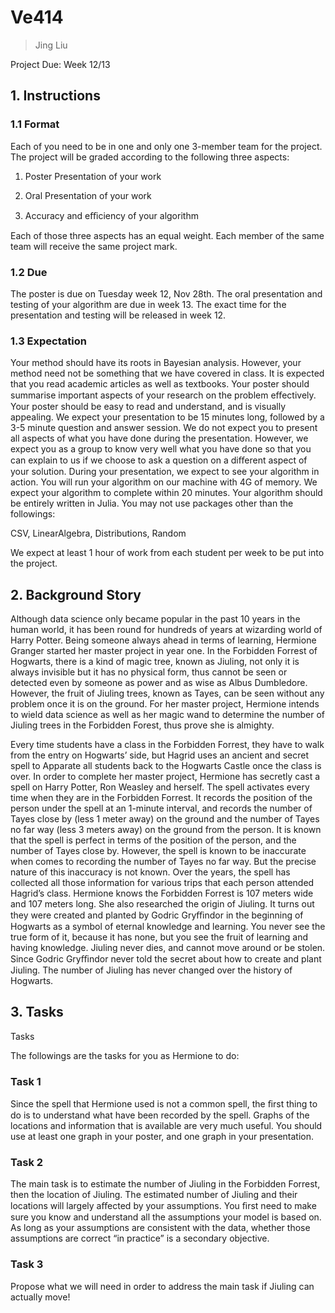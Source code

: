 # Ve414 

> Jing Liu

Project Due: Week 12/13

## 1. Instructions

### 1.1 Format

Each of you need to be in one and only one 3-member team for the project. The project will be graded according to the following three aspects:

1. Poster Presentation of your work

2. Oral Presentation of your work

3. Accuracy and eﬃciency of your algorithm

Each of those three aspects has an equal weight. Each member of the same team will receive the same project mark.

### 1.2 Due

The poster is due on Tuesday week 12, Nov 28th. The oral presentation and testing of your algorithm are due in week 13. The exact time for the presentation and testing will be released in week 12.

### 1.3 Expectation

Your method should have its roots in Bayesian analysis. However, your method need not be something that we have covered in class. It is expected that you read academic articles as well as textbooks. Your poster should summarise important aspects of your research on the problem eﬀectively. Your poster should be easy to read and understand, and is visually appealing. We expect your presentation to be 15 minutes long, followed by a 3-5 minute question and answer session. We do not expect you to present all aspects of what you have done during the presentation. However, we expect you as a group to know very well what you have done so that you can explain to us if we choose to ask a question on a diﬀerent aspect of your solution. During your presentation, we expect to see your algorithm in action. You will run your algorithm on our machine with 4G of memory. We expect your algorithm to complete within 20 minutes. Your algorithm should be entirely written in Julia. You may not use packages other than the followings:

CSV, LinearAlgebra, Distributions, Random

We expect at least 1 hour of work from each student per week to be put into the project.

## 2. Background Story

Although data science only became popular in the past 10 years in the human world, it has been round for hundreds of years at wizarding world of Harry Potter. Being someone always ahead in terms of learning, Hermione Granger started her master project in year one. In the Forbidden Forrest of Hogwarts, there is a kind of magic tree, known as Jiuling, not only it is always invisible but it has no physical form, thus cannot be seen or detected even by someone as power and as wise as Albus Dumbledore. However, the fruit of Jiuling trees, known as Tayes, can be seen without any problem once it is on the ground. For her master project, Hermione intends to wield data science as well as her magic wand to determine the number of Jiuling trees in the Forbidden Forest, thus prove she is almighty. 

Every time students have a class in the Forbidden Forrest, they have to walk from the entry on Hogwarts’ side, but Hagrid uses an ancient and secret spell to Apparate all students back to the Hogwarts Castle once the class is over. In order to complete her master project, Hermione has secretly cast a spell on Harry Potter, Ron Weasley and herself. The spell activates every time when they are in the Forbidden Forrest. It records the position of the person under the spell at an 1-minute interval, and records the number of Tayes close by (less 1 meter away) on the ground and the number of Tayes no far way (less 3 meters away) on the ground from the person. It is known that the spell is perfect in terms of the position of the person, and the number of Tayes close by. However, the spell is known to be inaccurate when comes to recording the number of Tayes no far way. But the precise nature of this inaccuracy is not known. Over the years, the spell has collected all those information for various trips that each person attended Hagrid’s class. Hermione knows the Forbidden Forrest is 107 meters wide and 107 meters long. She also researched the origin of Jiuling. It turns out they were created and planted by Godric Gryﬃndor in the beginning of Hogwarts as a symbol of eternal knowledge and learning. You never see the true form of it, because it has none, but you see the fruit of learning and having knowledge. Jiuling never dies, and cannot move around or be stolen. Since Godric Gryﬃndor never told the secret about how to create and plant Jiuling. The number of Jiuling has never changed over the history of Hogwarts.

## 3. Tasks

Tasks

The followings are the tasks for you as Hermione to do:

### Task 1

Since the spell that Hermione used is not a common spell, the ﬁrst thing to do is to understand what have been recorded by the spell. Graphs of the locations and information that is available are very much useful. You should use at least one graph in your poster, and one graph in your presentation.

### Task 2

The main task is to estimate the number of Jiuling in the Forbidden Forrest, then the location of Jiuling. The estimated number of Jiuling and their locations will largely aﬀected by your assumptions. You ﬁrst need to make sure you know and understand all the assumptions your model is based on. As long as your assumptions are consistent with the data, whether those assumptions are correct “in practice” is a secondary objective.

### Task 3 

Propose what we will need in order to address the main task if Jiuling can actually move!